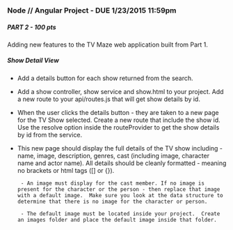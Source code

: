 ### Node // Angular Project - DUE 1/23/2015 11:59pm

##### PART 2 - 100 pts
Adding new features to the TV Maze web application built from Part 1.

##### Show Detail View

 - Add a details button for each show returned from the search.

 -  Add a show controller, show service and show.html to your project. Add a new route to your api/routes.js that will get show details by id.
 
 - When the user clicks the details button - they are taken to a new page for the TV Show selected.  Create a new route that include the show id. Use the resolve option inside the routeProvider to get the show details by id from the service.

 - This new page should display the full details of the TV show including - name, image, description, genres, cast (including image, character name and actor name).  All details should be cleanly formatted - meaning no brackets or html tags ([] or {}).

		- An image must display for the cast member. If no image is present for the character or the person - then replace that image with a default image.  Make sure you look at the data structure to determine that there is no image for the character or person.

		- The default image must be located inside your project.  Create an images folder and place the default image inside that folder.

